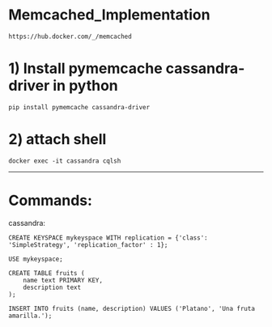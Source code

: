 # Memcached_Implementation

    https://hub.docker.com/_/memcached

# 1) Install pymemcache cassandra-driver in python

    pip install pymemcache cassandra-driver

# 2) attach shell

    docker exec -it cassandra cqlsh


---

# Commands:

cassandra:

    CREATE KEYSPACE mykeyspace WITH replication = {'class': 'SimpleStrategy', 'replication_factor' : 1};

    USE mykeyspace;

    CREATE TABLE fruits (
        name text PRIMARY KEY,
        description text
    );

    INSERT INTO fruits (name, description) VALUES ('Platano', 'Una fruta amarilla.');

